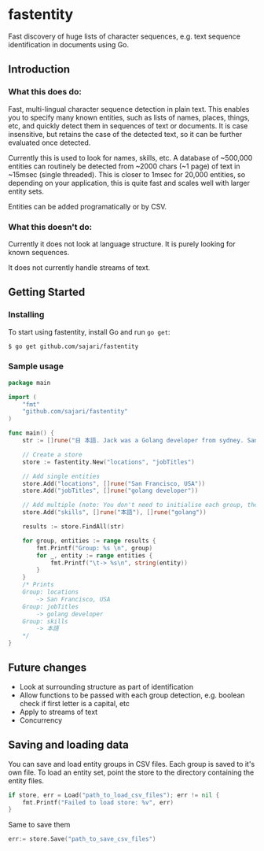 # fastentity
Fast discovery of huge lists of character sequences, e.g. text sequence identification in documents using Go.

## Introduction

### What this does do:
Fast, multi-lingual character sequence detection in plain text. This enables you to specify many known entities, such as lists of names, places, things, etc, and quickly detect them in sequences of text or documents. It is case insensitive, but retains the case of the detected text, so it can be further evaluated once detected.

Currently this is used to look for names, skills, etc. A database of ~500,000 entities can routinely be detected from ~2000 chars (~1 page) of text in ~15msec (single threaded). This is closer to 1msec for 20,000 entities, so depending on your application, this is quite fast and scales well with larger entity sets. 

Entities can be added programatically or by CSV.


### What this doesn't do:
Currently it does not look at language structure. It is purely looking for known sequences.

It does not currently handle streams of text.


## Getting Started
### Installing

To start using fastentity, install Go and run `go get`:

```sh
$ go get github.com/sajari/fastentity
```

### Sample usage
```go
package main

import (
	"fmt"
	"github.com/sajari/fastentity"
)

func main() {
	str := []rune("日 本語. Jack was a Golang developer from sydney. San Francisco, USA... Or so they say.")

	// Create a store
	store := fastentity.New("locations", "jobTitles")

	// Add single entities
	store.Add("locations", []rune("San Francisco, USA"))
	store.Add("jobTitles", []rune("golang developer"))

	// Add multiple (note: You don't need to initialise each group, they will be auto created if they don't exist)
	store.Add("skills", []rune("本語"), []rune("golang")) 

	results := store.FindAll(str)

	for group, entities := range results {
		fmt.Printf("Group: %s \n", group)
		for _, entity := range entities {
			fmt.Printf("\t-> %s\n", string(entity))
		}
	}
	/* Prints
	Group: locations
		-> San Francisco, USA
	Group: jobTitles
		-> golang developer
	Group: skills
		-> 本語
	*/
}
```

## Future changes
- Look at surrounding structure as part of identification
- Allow functions to be passed with each group detection, e.g. boolean check if first letter is a capital, etc
- Apply to streams of text
- Concurrency

## Saving and loading data
You can save and load entity groups in CSV files. Each group is saved to it's own file. To load an entity set, point the store to the directory containing the entity files. 
```go
if store, err = Load("path_to_load_csv_files"); err != nil {
	fmt.Printf("Failed to load store: %v", err)
}
```

Same to save them
```go
err:= store.Save("path_to_save_csv_files")
```
